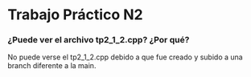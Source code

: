# Trabajo Práctico N2
### ¿Puede ver el archivo tp2_1_2.cpp? ¿Por qué?
No puede verse el tp2_1_2.cpp debido a que fue creado y subido a una branch diferente a la main.

